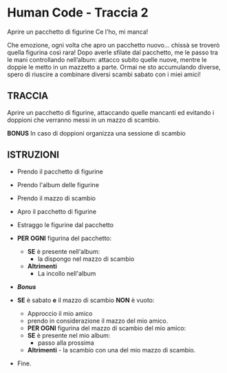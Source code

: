 # Human Code - Traccia 2

Aprire un pacchetto di figurine
Ce l’ho, mi manca!

Che emozione, ogni volta che apro un pacchetto nuovo... chissà se troverò quella figurina così rara!
Dopo averle sfilate dal pacchetto, me le passo tra le mani controllando nell’album: attacco subito quelle nuove, mentre le doppie le metto in un mazzetto a parte. Ormai ne sto accumulando diverse, spero di riuscire a combinare diversi scambi sabato con i miei amici!

## TRACCIA

Aprire un pacchetto di figurine, attaccando quelle mancanti ed evitando i doppioni che verranno messi in un mazzo di scambio.

**BONUS**
In caso di doppioni organizza una sessione di scambio

## ISTRUZIONI

- Prendo il pacchetto di figurine
- Prendo l'album delle figurine
- Prendo il mazzo di scambio
- Apro il pacchetto di figurine
- Estraggo le figurine dal pacchetto

- **PER OGNI** figurina del pacchetto:

  - **SE** è presente nell'album:
    - la dispongo nel mazzo di scambio
  - **Altrimenti**
    - La incollo nell'album

- **_Bonus_**
- **SE** è sabato **e** il mazzo di scambio **NON** è vuoto:
  - Approccio il mio amico
  - prendo in considerazione il mazzo del mio amico.
  - **PER OGNI** figurina del mazzo di scambio del mio amico:
  - **SE** è presente nel mio album:
    - passo alla prossima
  - **Altrimenti** - la scambio con una del mio mazzo di scambio.
- Fine.
